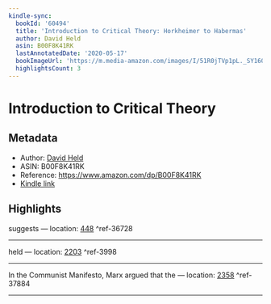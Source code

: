 ```yaml
---
kindle-sync:
  bookId: '60494'
  title: 'Introduction to Critical Theory: Horkheimer to Habermas'
  author: David Held
  asin: B00F8K41RK
  lastAnnotatedDate: '2020-05-17'
  bookImageUrl: 'https://m.media-amazon.com/images/I/51R0jTVp1pL._SY160.jpg'
  highlightsCount: 3
---
```

# Introduction to Critical Theory
## Metadata
* Author: [David Held](https://www.amazon.comundefined)
* ASIN: B00F8K41RK
* Reference: https://www.amazon.com/dp/B00F8K41RK
* [Kindle link](kindle://book?action=open&asin=B00F8K41RK)

## Highlights
suggests — location: [448](kindle://book?action=open&asin=B00F8K41RK&location=448) ^ref-36728

---
held — location: [2203](kindle://book?action=open&asin=B00F8K41RK&location=2203) ^ref-3998

---
In the Communist Manifesto, Marx argued that the — location: [2358](kindle://book?action=open&asin=B00F8K41RK&location=2358) ^ref-37884

---
